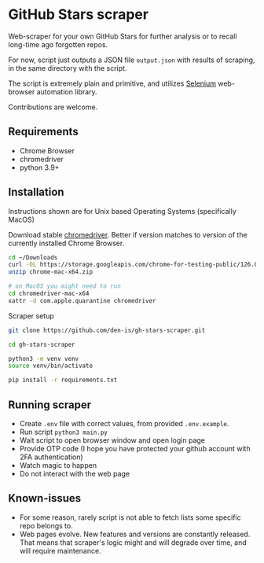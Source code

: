 # GitHub Stars scraper

Web-scraper for your own GitHub Stars for further analysis or to recall long-time ago forgotten repos.

For now, script just outputs a JSON file `output.json` with results of scraping, in the same directory with the script.

The script is extremely plain and primitive, and utilizes [Selenium](https://www.selenium.dev/) web-browser automation library.

Contributions are welcome.

## Requirements
- Chrome Browser
- chromedriver
- python 3.9+

## Installation
Instructions shown are for Unix based Operating Systems (specifically MacOS)

Download stable [chromedriver](https://googlechromelabs.github.io/chrome-for-testing/).
Better if version matches to version of the currently installed Chrome Browser.

```sh
cd ~/Downloads
curl -OL https://storage.googleapis.com/chrome-for-testing-public/126.0.6478.63/mac-x64/chrome-mac-x64.zip
unzip chrome-mac-x64.zip

# on MacOS you might need to run
cd chromedriver-mac-x64
xattr -d com.apple.quarantine chromedriver
```

Scraper setup
```sh
git clone https://github.com/den-is/gh-stars-scraper.git

cd gh-stars-scraper

python3 -m venv venv
source venv/bin/activate

pip install -r requirements.txt
```

## Running scraper
- Create `.env` file with correct values, from provided `.env.example`.
- Run script `python3 main.py`
- Wait script to open browser window and open login page
- Provide OTP code (I hope you have protected your github account with 2FA authentication)
- Watch magic to happen
- Do not interact with the web page

## Known-issues
- For some reason, rarely script is not able to fetch lists some specific repo belongs to.
- Web pages evolve. New features and versions are constantly released. That means that scraper's logic might and will degrade over time, and will require maintenance.
